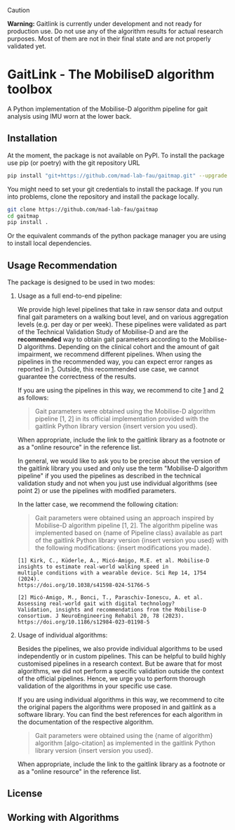 > [!CAUTION]
> **Warning:** Gaitlink is currently under development and not ready for production use. Do not use any of the algorithm results for actual research purposes. Most of them are not in their final state and are not properly validated yet.

# GaitLink - The MobiliseD algorithm toolbox

A Python implementation of the Mobilise-D algorithm pipeline for gait analysis using IMU worn at the lower back.

## Installation

At the moment, the package is not available on PyPI.
To install the package use pip (or poetry) with the git repository URL

```bash
pip install "git+https://github.com/mad-lab-fau/gaitmap.git" --upgrade
```

You might need to set your git credentials to install the package.
If you run into problems, clone the repository and install the package locally.

```bash
git clone https://github.com/mad-lab-fau/gaitmap
cd gaitmap
pip install .
```

Or the equivalent commands of the python package manager you are using to install local dependencies.

## Usage Recommendation

The package is designed to be used in two modes:

1. Usage as a full end-to-end pipeline:

   We provide high level pipelines that take in raw sensor data and output final gait parameters on a walking bout
   level, and on various aggregation levels (e.g. per day or per week).
   These pipelines were validated as part of the Technical Validation Study of Mobilise-D and are the **recommended**
   way to obtain gait parameters according to the Mobilise-D algorithms.
   Depending on the clinical cohort and the amount of gait impairment, we recommend different pipelines.
   When using the pipelines in the recommended way, you can expect error ranges as reported in [1].
   Outside, this recommended use case, we cannot guarantee the correctness of the results.

   If you are using the pipelines in this way, we recommend to cite [1] and [2] as follows:

   > Gait parameters were obtained using the Mobilise-D algorithm pipeline [1, 2] in its official implementation
   > provided with the gaitlink Python library version {insert version you used}.



   When appropriate, include the link to the gaitlink library as a footnote or as a "online resource" in the reference
   list.

   In general, we would like to ask you to be precise about the version of the gaitlink library you used and only
   use the term "Mobilise-D algorithm pipeline" if you used the pipelines as described in the technical validation
   study and not when you just use individual algorithms (see point 2) or use the pipelines with modified parameters.

   In the latter case, we recommend the following citation:

   > Gait parameters were obtained using an approach inspired by Mobilise-D algorithm pipeline [1, 2].
   > The algorithm pipeline was implemented based on {name of Pipeline class} available as part of the gaitlink Python
   > library version {insert version you used} with the following modifications:
   > {insert modifications you made}.
   
   [1]: https://doi.org/10.1038/s41598-024-51766-5
   [2]: https://doi.org/10.1186/s12984-023-01198-5
   
   ```
   [1] Kirk, C., Küderle, A., Micó-Amigo, M.E. et al. Mobilise-D insights to estimate real-world walking speed in 
   multiple conditions with a wearable device. Sci Rep 14, 1754 (2024). 
   https://doi.org/10.1038/s41598-024-51766-5
   
   [2] Micó-Amigo, M., Bonci, T., Paraschiv-Ionescu, A. et al. Assessing real-world gait with digital technology? 
   Validation, insights and recommendations from the Mobilise-D consortium. J NeuroEngineering Rehabil 20, 78 (2023). 
   https://doi.org/10.1186/s12984-023-01198-5
   ```
   
   

2. Usage of individual algorithms:

   Besides the pipelines, we also provide individual algorithms to be used independently or in custom pipelines.
   This can be helpful to build highly customised pipelines in a research context.
   But be aware that for most algorithms, we did not perform a specific validation outside the context of the official
   pipelines.
   Hence, we urge you to perform thorough validation of the algorithms in your specific use case.

   If you are using individual algorithms in this way, we recommend to cite the original papers the algorithms were
   proposed in and gaitlink as a software library.
   You can find the best references for each algorithm in the documentation of the respective algorithm.

   > Gait parameters were obtained using the {name of algorithm} algorithm [algo-citation] as implemented in the
   > gaitlink Python library version {insert version you used}.

   When appropriate, include the link to the gaitlink library as a footnote or as a "online resource" in the reference
   list.

## License

## Working with Algorithms